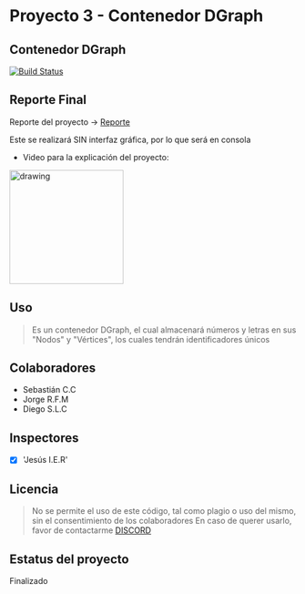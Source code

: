 # Proyecto 3 - Contenedor DGraph
## Contenedor DGraph
[![Build Status](https://travis-ci.org/joemccann/dillinger.svg?branch=master)](https://github.com/JorgeFigueroa-Iteso/Proyecto-Progra-3)

## Reporte Final
Reporte del proyecto -> [Reporte](https://github.com/JorgeFigueroa-Iteso/Proyecto-Progra-3/blob/main/Reporte3_PMD_2022_DSLC_SCC_JRFM.pdf)

Este se realizará SIN interfaz gráfica, por lo que será en consola

- Video para la explicación del proyecto: 
<p></p><a href="http://magiesimonroy.ca/"><img src="https://i.pinimg.com/originals/60/c1/4a/60c14a43fb4745795b3b358868517e79.png" alt="drawing" width="200"/></a>

## Uso

> Es un contenedor DGraph, el cual almacenará números y letras en sus "Nodos" y "Vértices", los cuales tendrán identificadores únicos

## Colaboradores
- Sebastián C.C
- Jorge R.F.M
- Diego S.L.C

## Inspectores
- [x] 'Jesús I.E.R'

## Licencia
> No se permite el uso de este código, tal como plagio o uso del mismo, sin el consentimiento de los colaboradores
> En caso de querer usarlo, favor de contactarme [DISCORD](https://discordapp.com/users/778382750502748160)

## Estatus del proyecto
Finalizado
